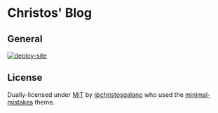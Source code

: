 # Christos' Blog

## General

[![deploy-site](https://github.com/christosgalano/christosgalano.github.io/actions/workflows/deploy.yaml/badge.svg?branch=main)](https://github.com/christosgalano/christosgalano.github.io/actions/workflows/deploy.yaml)

## License

Dually-licensed under [MIT](/LICENSE) by [@christosgalano](https://github.com/christosgalano) who used the [minimal-mistakes](https://github.com/mmistakes/minimal-mistakes) theme.
